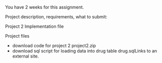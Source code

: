 You have 2 weeks for this assignment.  

Project description, requirements, what to submit:

Project 2 Implementation file

Project files

- download code for project 2   project2.zip
- download sql script for loading data into drug table  drug.sqlLinks to an external site. 
